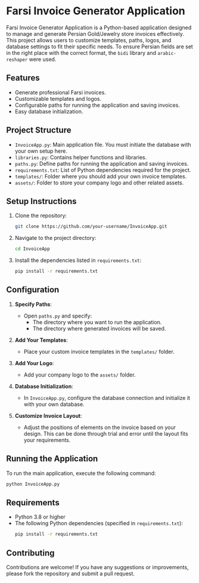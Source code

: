 # Farsi Invoice Generator Application

Farsi Invoice Generator Application is a Python-based application designed to manage and generate Persian Gold/Jewelry store invoices effectively. This project allows users to customize templates, paths, logos, and database settings to fit their specific needs. To ensure Persian fields are set in the right place with the correct format, the `bidi` library and `arabic-reshaper` were used.

## Features

- Generate professional Farsi invoices.
- Customizable templates and logos.
- Configurable paths for running the application and saving invoices.
- Easy database initialization.

## Project Structure

- `InvoiceApp.py`: Main application file. You must initiate the database with your own setup here.
- `libraries.py`: Contains helper functions and libraries.
- `paths.py`: Define paths for running the application and saving invoices.
- `requirements.txt`: List of Python dependencies required for the project.
- `templates/`: Folder where you should add your own invoice templates.
- `assets/`: Folder to store your company logo and other related assets.

## Setup Instructions

1. Clone the repository:
   ```bash
   git clone https://github.com/your-username/InvoiceApp.git
   ```
2. Navigate to the project directory:
   ```bash
   cd InvoiceApp
   ```
3. Install the dependencies listed in `requirements.txt`:
   ```bash
   pip install -r requirements.txt
   ```

## Configuration

1. **Specify Paths**:

   - Open `paths.py` and specify:
     - The directory where you want to run the application.
     - The directory where generated invoices will be saved.

2. **Add Your Templates**:

   - Place your custom invoice templates in the `templates/` folder.

3. **Add Your Logo**:

   - Add your company logo to the `assets/` folder.

4. **Database Initialization**:

   - In `InvoiceApp.py`, configure the database connection and initialize it with your own database.

5. **Customize Invoice Layout**:

   - Adjust the positions of elements on the invoice based on your design. This can be done through trial and error until the layout fits your requirements.

## Running the Application

To run the main application, execute the following command:

```bash
python InvoiceApp.py
```

## Requirements

- Python 3.8 or higher
- The following Python dependencies (specified in `requirements.txt`):
  ```bash
  pip install -r requirements.txt
  ```

## Contributing

Contributions are welcome! If you have any suggestions or improvements, please fork the repository and submit a pull request.
